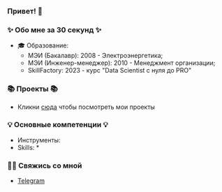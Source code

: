 ### Привет! 👋

### ✨ Обо мне за 30 секунд ✨ 
* 🎓 Образование:
  - МЭИ (Бакалавр): 2008 - Электроэнергетика;
  - МЭИ (Инженер-менеджер): 2010 - Менеджмент организации;
  - SkillFactory: 2023 - курс "Data Scientist с нуля до PRO"

### 📚 Проекты 📚

* Кликни [сюда](https://github.com/keiravartegven/sf_ds) чтобы посмотреть мои проекты

### 💡 Основные компетенции 💡
- Инструменты: 
- Skills: 
    * 

### 🙌🏻 Свяжись со мной
- [Telegram](https://t.me/keiravartegven)
